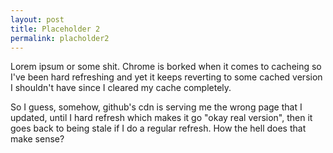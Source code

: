```yaml
---
layout: post
title: Placeholder 2
permalink: placholder2
---
```


Lorem ipsum or some shit. Chrome is borked when it comes to cacheing so I've been hard refreshing and yet it keeps reverting to some cached version I shouldn't have since I cleared my cache completely.

So I guess, somehow, github's cdn is serving me the wrong page that I updated, until I hard refresh which makes it go "okay real version", then it goes back to being stale if I do a regular refresh. How the hell does that make sense?

